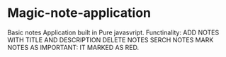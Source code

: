 # Magic-note-application
Basic notes Application built in Pure javasvript.
Functinality:
  ADD NOTES WITH TITLE AND DESCRIPTION
  DELETE NOTES
  SERCH NOTES
  MARK NOTES AS IMPORTANT: IT MARKED AS RED.

